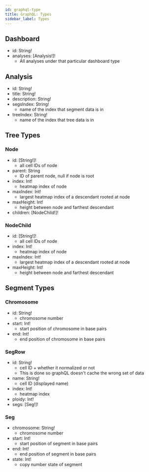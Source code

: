 ```yaml
---
id: graphql-type
title: GraphQL: Types
sidebar_label: Types
---
```


## Dashboard

- id: String!
- analyses: [Analysis!]!
  - All analyses under that particular dashboard type

## Analysis

- id: String!
- title: String!
- description: String!
- segsIndex: String!
  - name of the index that segment data is in
- treeIndex: String!
  - name of the index that tree data is in

## Tree Types

### Node

- id: [String!]!
  - all cell IDs of node
- parent: String
  - ID of parent node, null if node is root
- index: Int!
  - heatmap index of node
- maxIndex: Int!
  - largest heatmap index of a descendant rooted at node
- maxHeight: Int!
  - height between node and farthest descendant
- children: [NodeChild!]!

### NodeChild

- id: [String!]!
  - all cell IDs of node
- index: Int!
  - heatmap index of node
- maxIndex: Int!
  - largest heatmap index of a descendant rooted at node
- maxHeight: Int!
  - height between node and farthest descendant

## Segment Types

### Chromosome

- id: String!
  - chromosome number
- start: Int!
  - start position of chromosome in base pairs
- end: Int!
  - end position of chromosome in base pairs

### SegRow

- id: String!
  - cell ID + whether it normalized or not
  - This is done so graphQL doesn't cache the wrong set of data
- name: String!
  - cell ID (displayed name)
- index: Int!
  - heatmap index
- ploidy: Int!
- segs: [Seg!]!

### Seg

- chromosome: String!
  - chromosome number
- start: Int!
  - start position of segment in base pairs
- end: Int!
  - end position of segment in base pairs
- state: Int!
  - copy number state of segment
